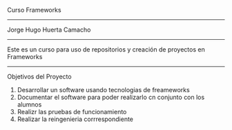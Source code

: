 Curso Frameworks
____________________________________________________________________________________________________________________________________________________________________________
Jorge Hugo Huerta Camacho
____________________________________________________________________________________________________________________________________________________________________________
Este es un curso para uso de repositorios y creación de proyectos en Frameworks
____________________________________________________________________________________________________________________________________________________________________________
Objetivos del Proyecto
1. Desarrollar un software usando tecnologias de freameworks
2. Documentar el software para poder realizarlo cn conjunto con los alumnos
3. Realizr las pruebas de funcionamiento
4. Realizar la reingenieria corrrespondiente

